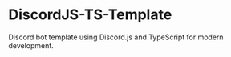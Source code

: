 # DiscordJS-TS-Template
Discord bot template using Discord.js and TypeScript for modern development.
